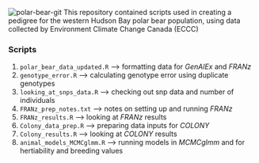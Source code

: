 ![polar-bear-git](https://github.com/edegreef/polar-bear-pedigree/assets/49288304/f5c06889-b3c7-4749-a950-8ef81bed0ed5)
This repository contained scripts used in creating a pedigree for the western Hudson Bay polar bear population, using data collected by Environment Climate Change Canada (ECCC)

### Scripts
1. `polar_bear_data_updated.R` --> formatting data for _GenAlEx_ and _FRANz_
2. `genotype_error.R` --> calculating genotype error using duplicate genotypes
3. `looking_at_snps_data.R` --> checking out snp data and number of individuals
4. `FRANz_prep_notes.txt` --> notes on setting up and running _FRANz_
5. `FRANz_results.R` --> looking at _FRANz_ results
6. `Colony_data_prep.R` --> preparing data inputs for _COLONY_
7. `Colony_results.R` --> looking at _COLONY_ results
8. `animal_models_MCMCglmm.R` --> running models in _MCMCglmm_ and for hertiability and breeding values

